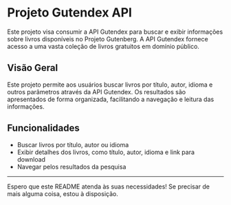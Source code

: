 # Projeto Gutendex API

Este projeto visa consumir a API Gutendex para buscar e exibir informações sobre livros disponíveis no Projeto Gutenberg. A API Gutendex fornece acesso a uma vasta coleção de livros gratuitos em domínio público.


## Visão Geral

Este projeto permite aos usuários buscar livros por título, autor, idioma e outros parâmetros através da API Gutendex. Os resultados são apresentados de forma organizada, facilitando a navegação e leitura das informações.

## Funcionalidades

- Buscar livros por título, autor ou idioma
- Exibir detalhes dos livros, como título, autor, idioma e link para download
- Navegar pelos resultados da pesquisa




---

Espero que este README atenda às suas necessidades! Se precisar de mais alguma coisa, estou à disposição.
